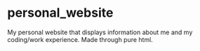 # personal_website
My personal website that displays information about me and my coding/work experience. Made through pure html.

